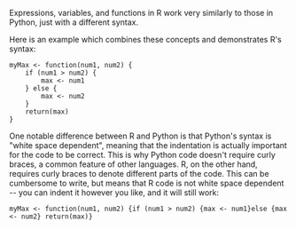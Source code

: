 Expressions, variables, and functions in R work very similarly to those in Python, just with a different syntax.

Here is an example which combines these concepts and demonstrates R's syntax:

```
myMax <- function(num1, num2) {
    if (num1 > num2) {
        max <- num1
    } else {
        max <- num2
    }
    return(max)
}
```

One notable difference between R and Python is that Python's syntax is "white space dependent", meaning that the indentation is actually important for the code to be correct. This is why Python code doesn't require curly braces, a common feature of other languages. R, on the other hand, requires curly braces to denote different parts of the code. This can be cumbersome to write, but means that R code is not white space dependent -- you can indent it however you like, and it will still work:

```
myMax <- function(num1, num2) {if (num1 > num2) {max <- num1}else {max <- num2} return(max)}
```